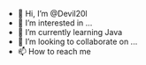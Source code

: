 - 👋 Hi, I’m @Devil20l
- 👀 I’m interested in ...
- 🌱 I’m currently learning Java
- 💞️ I’m looking to collaborate on ...
- 📫 How to reach me 

<!---
Devil/Devil is a ✨ special ✨ repository because its `README.md` (this file) appears on your GitHub profile.
You can click the Preview link to take a look at your changes.
--->
